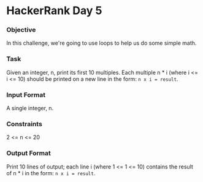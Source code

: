 # HackerRank Day 5

### Objective

In this challenge, we're going to use loops to help us do some simple math.

### Task

Given an integer, n, print its first 10 multiples. 
Each multiple n * i (where i <= i <= 10) should be printed on a new 
line in the form: `n x i = result`.

### Input Format

A single integer, n.

### Constraints

2 <= n <= 20

### Output Format

Print 10 lines of output; each line i (where 1 <= 1 <= 10) contains 
the result of n * i in the form: `n x i = result`.
